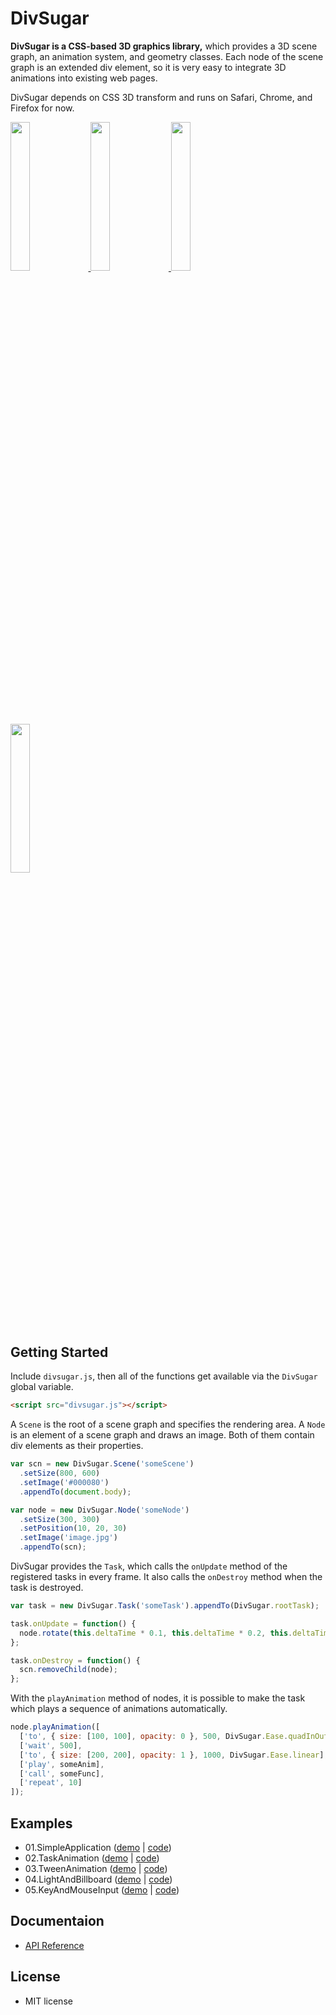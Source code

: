 DivSugar
========

**DivSugar is a CSS-based 3D graphics library,** which provides a 3D scene graph, an animation system, and geometry classes.
Each node of the scene graph is an extended div element, so it is very easy to integrate 3D animations into existing web pages.

DivSugar depends on CSS 3D transform and runs on Safari, Chrome, and Firefox for now.

<a href="http://kitao.github.com/divsugar/examples/01.SimpleApplication/">
  <img src="http://kitao.github.com/divsugar/examples/screenshots/01.SimpleApplication.png" width="24.7%">
</a>
<a href="http://kitao.github.com/divsugar/examples/02.TaskAnimation/">
  <img src="http://kitao.github.com/divsugar/examples/screenshots/02.TaskAnimation.png" width="24.7%">
</a>
<a href="http://kitao.github.com/divsugar/examples/03.TweenAnimation/">
  <img src="http://kitao.github.com/divsugar/examples/screenshots/03.TweenAnimation.png" width="24.7%">
</a>
<a href="http://kitao.github.com/divsugar/examples/04.LightAndBillboard/">
  <img src="http://kitao.github.com/divsugar/examples/screenshots/04.LightAndBillboard.png" width="24.7%">
</a>

Getting Started
---------------
Include `divsugar.js`, then all of the functions get available via the `DivSugar` global variable.

```html
<script src="divsugar.js"></script>
```

A `Scene` is the root of a scene graph and specifies the rendering area.
A `Node` is an element of a scene graph and draws an image.
Both of them contain div elements as their properties.

```javascript
var scn = new DivSugar.Scene('someScene')
  .setSize(800, 600)
  .setImage('#000080')
  .appendTo(document.body);

var node = new DivSugar.Node('someNode')
  .setSize(300, 300)
  .setPosition(10, 20, 30)
  .setImage('image.jpg')
  .appendTo(scn);
```

DivSugar provides the `Task`, which calls the `onUpdate` method of the registered tasks in every frame.
It also calls the `onDestroy` method when the task is destroyed.

```javascript
var task = new DivSugar.Task('someTask').appendTo(DivSugar.rootTask);

task.onUpdate = function() {
  node.rotate(this.deltaTime * 0.1, this.deltaTime * 0.2, this.deltaTime * 0.3);
};

task.onDestroy = function() {
  scn.removeChild(node);
};
```

With the `playAnimation` method of nodes, it is possible to make the task which plays a sequence of animations automatically.

```javascript
node.playAnimation([
  ['to', { size: [100, 100], opacity: 0 }, 500, DivSugar.Ease.quadInOut],
  ['wait', 500],
  ['to', { size: [200, 200], opacity: 1 }, 1000, DivSugar.Ease.linear],
  ['play', someAnim],
  ['call', someFunc],
  ['repeat', 10]
]);
```

Examples
--------
- 01.SimpleApplication ([demo](http://kitao.github.com/divsugar/examples/01.SimpleApplication/) | [code](https://github.com/kitao/divsugar/blob/master/examples/01.SimpleApplication))
- 02.TaskAnimation ([demo](http://kitao.github.com/divsugar/examples/02.TaskAnimation/) | [code](https://github.com/kitao/divsugar/blob/master/examples/02.TaskAnimation))
- 03.TweenAnimation ([demo](http://kitao.github.com/divsugar/examples/03.TweenAnimation/) | [code](https://github.com/kitao/divsugar/blob/master/examples/03.TweenAnimation))
- 04.LightAndBillboard ([demo](http://kitao.github.com/divsugar/examples/04.LightAndBillboard/) | [code](https://github.com/kitao/divsugar/blob/master/examples/04.LightAndBillboard))
- 05.KeyAndMouseInput ([demo](http://kitao.github.com/divsugar/examples/05.KeyAndMouseInput/) | [code](https://github.com/kitao/divsugar/blob/master/examples/05.KeyAndMouseInput))

Documentaion
------------
- [API Reference](https://github.com/kitao/divsugar/blob/master/docs)

License
-------
- MIT license
